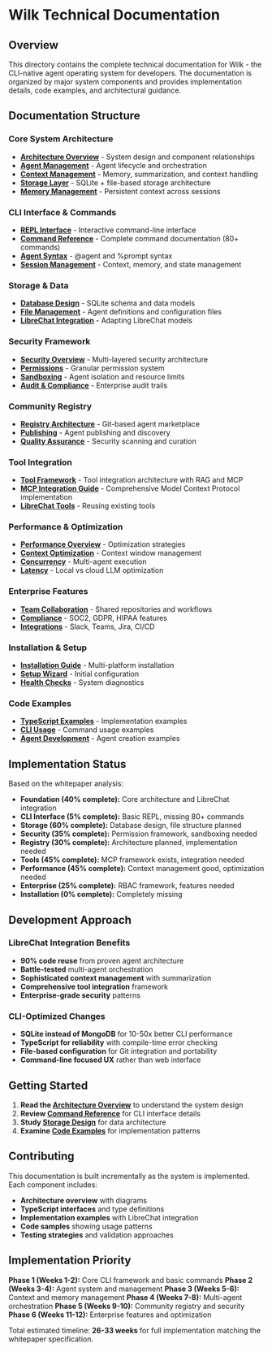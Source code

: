 # Wilk Technical Documentation

## Overview

This directory contains the complete technical documentation for Wilk - the CLI-native agent operating system for developers. The documentation is organized by major system components and provides implementation details, code examples, and architectural guidance.

## Documentation Structure

### Core System Architecture

- **[Architecture Overview](architecture/README.md)** - System design and component relationships
- **[Agent Management](architecture/agent-management.md)** - Agent lifecycle and orchestration
- **[Context Management](architecture/context-management.md)** - Memory, summarization, and context handling
- **[Storage Layer](storage/README.md)** - SQLite + file-based storage architecture
- **[Memory Management](memory/README.md)** - Persistent context across sessions

### CLI Interface & Commands

- **[REPL Interface](cli-interface/README.md)** - Interactive command-line interface
- **[Command Reference](cli-interface/commands.md)** - Complete command documentation (80+ commands)
- **[Agent Syntax](cli-interface/agent-syntax.md)** - @agent and %prompt syntax
- **[Session Management](cli-interface/sessions.md)** - Context, memory, and state management

### Storage & Data

- **[Database Design](storage/database.md)** - SQLite schema and data models
- **[File Management](storage/files.md)** - Agent definitions and configuration files
- **[LibreChat Integration](storage/librechat-adaptation.md)** - Adapting LibreChat models

### Security Framework

- **[Security Overview](security/README.md)** - Multi-layered security architecture
- **[Permissions](security/permissions.md)** - Granular permission system
- **[Sandboxing](security/sandboxing.md)** - Agent isolation and resource limits
- **[Audit & Compliance](security/audit.md)** - Enterprise audit trails

### Community Registry

- **[Registry Architecture](registry/README.md)** - Git-based agent marketplace
- **[Publishing](registry/publishing.md)** - Agent publishing and discovery
- **[Quality Assurance](registry/quality.md)** - Security scanning and curation

### Tool Integration

- **[Tool Framework](tools/README.md)** - Tool integration architecture with RAG and MCP
- **[MCP Integration Guide](tools/mcp-integration.md)** - Comprehensive Model Context Protocol implementation
- **[LibreChat Tools](tools/librechat-tools.md)** - Reusing existing tools

### Performance & Optimization

- **[Performance Overview](performance/README.md)** - Optimization strategies
- **[Context Optimization](performance/context.md)** - Context window management
- **[Concurrency](performance/concurrency.md)** - Multi-agent execution
- **[Latency](performance/latency.md)** - Local vs cloud LLM optimization

### Enterprise Features

- **[Team Collaboration](enterprise/collaboration.md)** - Shared repositories and workflows
- **[Compliance](enterprise/compliance.md)** - SOC2, GDPR, HIPAA features
- **[Integrations](enterprise/integrations.md)** - Slack, Teams, Jira, CI/CD

### Installation & Setup

- **[Installation Guide](installation/README.md)** - Multi-platform installation
- **[Setup Wizard](installation/setup.md)** - Initial configuration
- **[Health Checks](installation/health.md)** - System diagnostics

### Code Examples

- **[TypeScript Examples](examples/typescript/)** - Implementation examples
- **[CLI Usage](examples/cli/)** - Command usage examples
- **[Agent Development](examples/agents/)** - Agent creation examples

## Implementation Status

Based on the whitepaper analysis:

- **Foundation (40% complete):** Core architecture and LibreChat integration
- **CLI Interface (5% complete):** Basic REPL, missing 80+ commands
- **Storage (60% complete):** Database design, file structure planned
- **Security (35% complete):** Permission framework, sandboxing needed
- **Registry (30% complete):** Architecture planned, implementation needed
- **Tools (45% complete):** MCP framework exists, integration needed
- **Performance (45% complete):** Context management good, optimization needed
- **Enterprise (25% complete):** RBAC framework, features needed
- **Installation (0% complete):** Completely missing

## Development Approach

### LibreChat Integration Benefits

- **90% code reuse** from proven agent architecture
- **Battle-tested** multi-agent orchestration
- **Sophisticated context management** with summarization
- **Comprehensive tool integration** framework
- **Enterprise-grade security** patterns

### CLI-Optimized Changes

- **SQLite instead of MongoDB** for 10-50x better CLI performance
- **TypeScript for reliability** with compile-time error checking
- **File-based configuration** for Git integration and portability
- **Command-line focused UX** rather than web interface

## Getting Started

1. **Read the [Architecture Overview](architecture/README.md)** to understand the system design
2. **Review [Command Reference](cli-interface/commands.md)** for CLI interface details
3. **Study [Storage Design](storage/README.md)** for data architecture
4. **Examine [Code Examples](examples/)** for implementation patterns

## Contributing

This documentation is built incrementally as the system is implemented. Each component includes:

- **Architecture overview** with diagrams
- **TypeScript interfaces** and type definitions
- **Implementation examples** with LibreChat integration
- **Code samples** showing usage patterns
- **Testing strategies** and validation approaches

## Implementation Priority

**Phase 1 (Weeks 1-2):** Core CLI framework and basic commands
**Phase 2 (Weeks 3-4):** Agent system and management
**Phase 3 (Weeks 5-6):** Context and memory management
**Phase 4 (Weeks 7-8):** Multi-agent orchestration
**Phase 5 (Weeks 9-10):** Community registry and security
**Phase 6 (Weeks 11-12):** Enterprise features and optimization

Total estimated timeline: **26-33 weeks** for full implementation matching the whitepaper specification.

